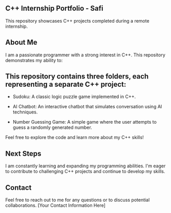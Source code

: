 ## C++ Internship Portfolio - Safi
This repository showcases C++ projects completed during a remote internship.

## About Me

I am a passionate programmer with a strong interest in C++. This repository demonstrates my ability to:

## This repository contains three folders, each representing a separate C++ project:

- Sudoku: A classic logic puzzle game implemented in C++.

- AI Chatbot: An interactive chatbot that simulates conversation using AI techniques.

- Number Guessing Game: A simple game where the user attempts to guess a randomly generated number.

Feel free to explore the code and learn more about my C++ skills!

## Next Steps

I am constantly learning and expanding my programming abilities.  I'm eager to contribute to challenging C++ projects and continue to develop my skills.

## Contact

Feel free to reach out to me for any questions or to discuss potential collaborations. [Your Contact Information Here]
